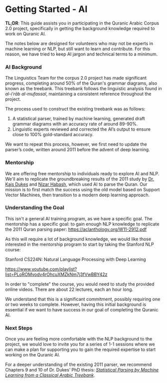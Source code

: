 # Getting Started - AI 

**TL;DR**: This guide assists you in participating in the Quranic Arabic Corpus 2.0 project, specifically in getting the background knowledge required to work on Quranic AI.

The notes below are designed for volunteers who may not be experts in machine learning or NLP, but still want to learn and contribute. For this reason, we have tried to keep AI jargon and technical terms to a minimum.

### AI Background

The Linguistics Team for the corpus 2.0 project has made significant progress, completing around 50% of the Quran's grammar diagrams, also known as the treebank. This treebank follows the linguistic analysis found in *al-i’rāb al-mufassal*, maintaining a consistent reference throughout the project.

The process used to construct the existing treebank was as follows:

1. A statistical parser, trained by machine learning, generated draft grammar diagrams with an accuracy rate of around 89-90%.
2. Linguistic experts reviewed and corrected the AI’s output to ensure close to 100% gold-standard accuracy.

We want to repeat this process, however, we first need to update the parser’s code, written around 2011 before the advent of deep learning.

### Mentorship

We are offering free mentorship to individuals ready to explore AI and NLP. We'll aim to replicate the groundbreaking results of the 2011 study by [Dr. Kais Dukes](https://www.linkedin.com/in/kaisdukes) and [Nizar Habash](https://nyuad.nyu.edu/en/academics/divisions/science/faculty/nizar-habash.html), which used AI to parse the Quran. Our mission is to first match the success using the old model based on Support Vector Machines, then transition to a modern deep learning approach.

### Understanding the Goal

This isn't a general AI training program, as we have a specific goal. The mentorship has a specific goal: to gain enough NLP knowledge to replicate the 2011 Quran parsing paper: https://aclanthology.org/W11-2912.pdf

As this will require a lot of background knowledge, we would like those interested in the mentorship program to start by taking the Stanford NLP course:

Stanford CS224N: Natural Language Processing with Deep Learning

https://www.youtube.com/playlist?list=PLoROMvodv4rOhcuXMZkNm7j3fVwBBY42z

In order to "complete" the course, you would need to study the provided online videos. There are about 22 lectures, each an hour long.

We understand that this is a significant commitment, possibly requiring one or two weeks to complete. However, having this initial background is essential if we want to have success in our goal of completing the Quranic AI.

### Next Steps

Once you are feeling more comfortable with the NLP background to the project, we would love to invite you for a series of 1-1 sessions where we can make a plan for supporting you to gain the required expertise to start working on the Quranic AI.

For a deeper understanding of the existing 2011 parser, we recommend Chapters 9 and 10 of Dr. Dukes’ PhD thesis: *[Statistical Parsing by Machine Learning from a Classical Arabic Treebank](https://arxiv.org/pdf/1510.07193.pdf)*.